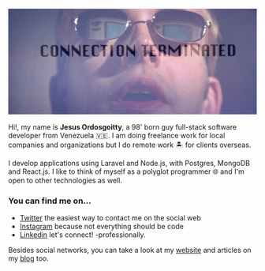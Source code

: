 ![hackers movie reference](./disconnected.jpg)

Hi!, my name is **Jesus Ordosgoitty**, a 98' born guy full-stack software developer from Venezuela 🇻🇪. I am doing freelance work for local companies and organizations but I do remote work 🏝️ for clients overseas. 

I develop applications using Laravel and Node.js, with Postgres, MongoDB and React.js. I like to think of myself as a polyglot programmer 🌐 and I'm open to other technologies as well.

### You can find me on...

- [Twitter](https://twitter.com/jodaz_) the easiest way to contact me on the social web
- [Instagram](https://instagram.com/j0daz) because not everything should be code
- [Linkedin](https://linkedin.com/in/jodaz) let's connect! -professionally.

Besides social networks, you can take a look at my [website](https://www.jodaz.xyz) and articles on my [blog](https://blog.jodaz.xyz) too.

